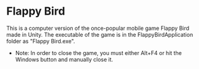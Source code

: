 # Flappy Bird

This is a computer version of the once-popular mobile game Flappy Bird made in Unity. The executable of the game is in the FlappyBirdApplication folder as "Flappy Bird.exe". 

* Note: In order to close the game, you must either Alt+F4 or hit the Windows button and manually close it.
